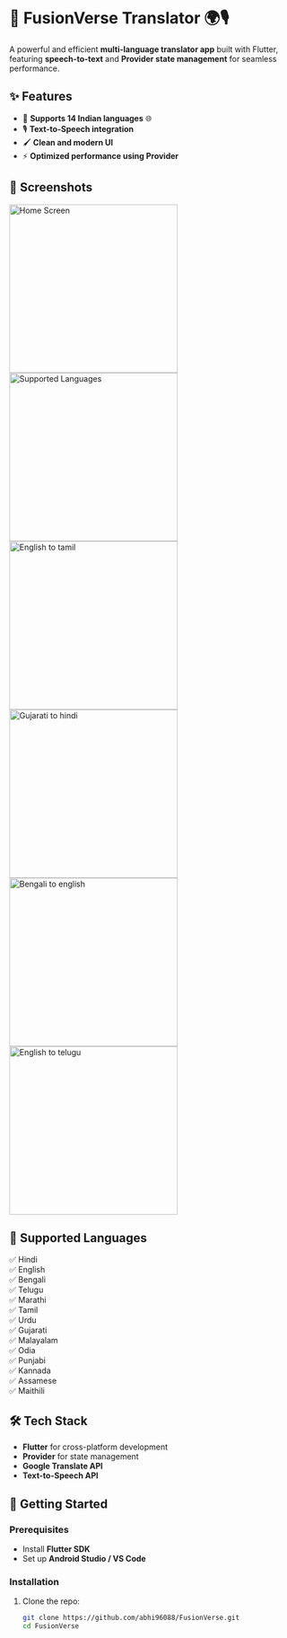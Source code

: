 # 🚀 FusionVerse Translator 🌍🎙️  

A powerful and efficient **multi-language translator app** built with Flutter, featuring **speech-to-text** and **Provider state management** for seamless performance.  

## ✨ Features  
- 🔹 **Supports 14 Indian languages** 🌐  
- 🎙 **Text-to-Speech integration** 
- 🖌 **Clean and modern UI**  
- ⚡ **Optimized performance using Provider**  

## 📸 Screenshots  
<img src="home.png" alt="Home Screen" width="300"/>  <img src="languages.png" alt="Supported Languages" width="300"/>  <img src="english to tamil.png" alt="English to tamil" width="300"/>  <img src="gujarati to hindi.png" alt="Gujarati to hindi" width="300"/>  <img src="bengali to english.png" alt="Bengali to english" width="300"/>  <img src="english to telugu.png" alt="English to telugu" width="300"/>  

## 📌 Supported Languages  
✅ Hindi  
✅ English  
✅ Bengali  
✅ Telugu  
✅ Marathi  
✅ Tamil  
✅ Urdu  
✅ Gujarati  
✅ Malayalam  
✅ Odia  
✅ Punjabi  
✅ Kannada  
✅ Assamese  
✅ Maithili  

## 🛠️ Tech Stack  
- **Flutter** for cross-platform development  
- **Provider** for state management  
- **Google Translate API** 
- **Text-to-Speech API**

## 🚀 Getting Started  

### Prerequisites  
- Install **Flutter SDK**  
- Set up **Android Studio / VS Code**  

### Installation  
1. Clone the repo:  
   ```bash
   git clone https://github.com/abhi96088/FusionVerse.git
   cd FusionVerse
